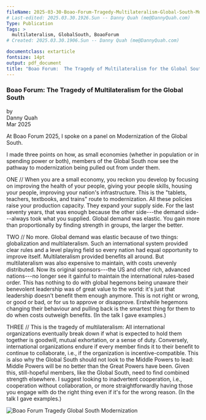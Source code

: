 ```yaml
---
fileName: 2025-03-30-Boao-Forum-Tragedy-Multilateralism-Global-South-Modernization.md
# Last-edited: 2025.03.30.1926.Sun -- Danny Quah (me@DannyQuah.com)
Type: Publication
Tags: >
  multilateralism, GlobalSouth, BoaoForum
# Created: 2025.03.30.1906.Sun -- Danny Quah (me@DannyQuah.com)

documentclass: extarticle
fontsize: 14pt
output: pdf_document
title: "Boao Forum:  The Tragedy of Multilateralism for the Global South"
---
```

### Boao Forum:  The Tragedy of Multilateralism for the Global South

by  
Danny Quah  
Mar 2025  

At Boao Forum 2025, I spoke on a panel on Modernization of the Global South.  

I made three points on how, as small economies (whether in population or in spending power or both), members of the Global South now see the pathway to modernization being pulled out from under them.  

ONE // When you are a small economy, you reckon you develop by focusing on improving the health of your people, giving your people skills, housing your people, improving your nation's infrastructure.  This is the "tablets, teachers, textbooks, and trains" route to modernization.  All these policies raise your production capacity. They expand your supply side. For the last seventy years, that was enough because the other side---the demand side---always took what you supplied. Global demand was elastic.  You gain more than proportionally by finding strength in groups, the larger the better.

TWO // No more.  Global demand was elastic because of two things:  globalization and multilateralism.  Such an international system provided clear rules and a level playing field so every nation had equal opportunity to improve itself.  Multilateralism provided benefits all around.  But multilateralism was also expensive to maintain, with costs unevenly distributed.  Now its original sponsors---the US and other rich, advanced nations---no longer see it gainful to maintain the international rules-based order.  This has nothing to do with global hegemons being unaware their benevolent leadership was of great value to the world: it's just that leadership doesn't benefit them enough anymore.  This is not right or wrong, or good or bad, or for us to approve or disapprove.  Erstwhile hegemons changing their behaviour and pulling back is the smartest thing for them to do when costs outweigh benefits.  (In the talk I gave examples.)  

THREE // This is the tragedy of multilateralism:  All international organizations eventually break down if what is expected to hold them together is goodwill, mutual exhortation, or a sense of duty.  Conversely, international organizations endure if every member finds it to their benefit to continue to collaborate, i.e., if the organization is incentive-compatible.  This is also why the Global South should not look to the Middle Powers to lead:  Middle Powers will be no better than the Great Powers have been.  Given this, still-hopeful members, like the Global South, need to find combined strength elsewhere.  I suggest looking to inadvertent cooperation, i.e., cooperation without collaboration, or more straightforwardly having those you engage with do the right thing even if it's for the wrong reason. (In the talk I gave examples.)  

<img src="https://DannyQuah.github.io/Storage/2025.03.26.1045.Wed-Global-South-Moving-towards-Modernization-DongYu-post.jpg" alt="Boao Forum Tragedy Global South Modernization"/>



<!---
   Invisible section // 2025-03-30-Boao-Forum-Tragedy-Multilateralism-Global-South-Modernization.md
-->

